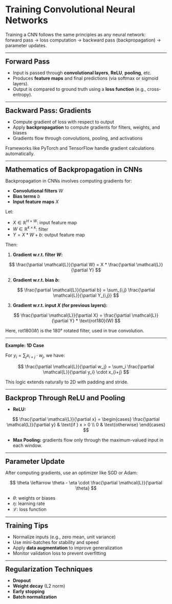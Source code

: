 # Training Convolutional Neural Networks

Training a CNN follows the same principles as any neural network:  
forward pass → loss computation → backward pass (backpropagation) → parameter updates.

---

**<span style="font-size:1.5em;">Forward Pass</span>**

- Input is passed through **convolutional layers**, **ReLU**, **pooling**, etc.  
- Produces **feature maps** and final predictions (via softmax or sigmoid layers).  
- Output is compared to ground truth using a **loss function** (e.g., cross-entropy).

---

**<span style="font-size:1.5em;">Backward Pass: Gradients</span>**

- Compute gradient of loss with respect to output  
- Apply **backpropagation** to compute gradients for filters, weights, and biases  
- Gradients flow through convolutions, pooling, and activations

Frameworks like PyTorch and TensorFlow handle gradient calculations automatically.

---

**<span style="font-size:1.5em;">Mathematics of Backpropagation in CNNs</span>**

Backpropagation in CNNs involves computing gradients for:

- **Convolutional filters** $W$  
- **Bias terms** $b$  
- **Input feature maps** $X$

Let:

- $X \in \mathbb{R}^{H \times W}$: input feature map  
- $W \in \mathbb{R}^{k \times k}$: filter  
- $Y = X * W + b$: output feature map

Then:

1. **Gradient w.r.t. filter $W$:**

$$
\frac{\partial \mathcal{L}}{\partial W} = X * \frac{\partial \mathcal{L}}{\partial Y}
$$

2. **Gradient w.r.t. bias $b$:**

$$
\frac{\partial \mathcal{L}}{\partial b} = \sum_{i,j} \frac{\partial \mathcal{L}}{\partial Y_{i,j}}
$$

3. **Gradient w.r.t. input $X$ (for previous layers):**

$$
\frac{\partial \mathcal{L}}{\partial X} = \frac{\partial \mathcal{L}}{\partial Y} * \text{rot180}(W)
$$

Here, $\text{rot180}(W)$ is the 180° rotated filter, used in true convolution.

---

**Example: 1D Case**

For $y_i = \sum_j x_{i+j} \cdot w_j$, we have:

$$
\frac{\partial \mathcal{L}}{\partial w_j} = \sum_i \frac{\partial \mathcal{L}}{\partial y_i} \cdot x_{i+j}
$$

This logic extends naturally to 2D with padding and stride.

---

**<span style="font-size:1.5em;">Backprop Through ReLU and Pooling</span>**

- **ReLU:**

$$
\frac{\partial \mathcal{L}}{\partial x} = \begin{cases}
\frac{\partial \mathcal{L}}{\partial y} & \text{if } x > 0 \\
0 & \text{otherwise}
\end{cases}
$$

- **Max Pooling:** gradients flow only through the maximum-valued input in each window.

---

**<span style="font-size:1.5em;">Parameter Update</span>**

After computing gradients, use an optimizer like SGD or Adam:

$$
\theta \leftarrow \theta - \eta \cdot \frac{\partial \mathcal{L}}{\partial \theta}
$$

- $\theta$: weights or biases  
- $\eta$: learning rate  
- $\mathcal{L}$: loss function

---

**<span style="font-size:1.5em;">Training Tips</span>**

- Normalize inputs (e.g., zero mean, unit variance)  
- Use mini-batches for stability and speed  
- Apply **data augmentation** to improve generalization  
- Monitor validation loss to prevent overfitting

---

**<span style="font-size:1.5em;">Regularization Techniques</span>**

- **Dropout**  
- **Weight decay** (L2 norm)  
- **Early stopping**  
- **Batch normalization**

